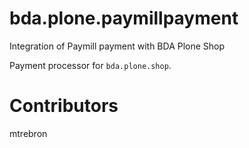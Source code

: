 # bda.plone.paymillpayment
Integration of Paymill payment with BDA Plone Shop 

Payment processor for ``bda.plone.shop``.

 
Contributors
============
mtrebron
 
